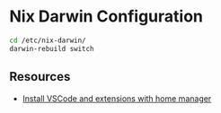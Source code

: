 # Nix Darwin Configuration

```sh
cd /etc/nix-darwin/
darwin-rebuild switch
```

## Resources

- [Install VSCode and extensions with home manager](https://davi.wsh/blog/2024/11/nix-vscode/)
